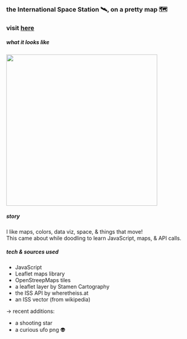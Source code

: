 ### the International Space Station 🛰, on a pretty map 🗺

### visit [here](https://iss-map.surge.sh/)

##### what it looks like
<img src="screenshot.png" width="400"/>

##### story
I like maps, colors, data viz, space, & things that move! <br>
This came about while doodling to learn JavaScript, maps, & API calls.

##### tech & sources used
* JavaScript
* Leaflet maps library
* OpenStreepMaps tiles
* a leaflet layer by Stamen Cartography
* the ISS API by wheretheiss.at
* an ISS vector (from wikipedia)

→ recent additions:
* a shooting star
* a curious ufo png 👽
